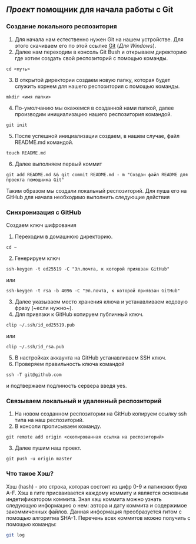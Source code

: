## *Проект* помощник для начала работы с Git

### Создание локального респозитория


1. Для начала нам естественно нужен Git на нашем устройстве. Для этого скачиваем его по этой ссылке [Git](https://git-scm.com/download/win) (_Для Windows_).
2. Далее нам переходим в консоль Git Bush и открываем директорию где хотим создать свой респозиторий с помощью команды.
```
cd <путь>
```
3. В открытой директории создаем новую папку, которая будет служить корнем для нашего респозитория с помощью команды.
```
mkdir <имя папки>
```
4. По-умолчанию мы окажемся в созданной нами папкой, далее производим инициализацию нашего респозитория командой.
```
git init
```
5. После успешной инициализации создаем, в нашем случае, файл README.md командой.
```
touch README.md
```
6. Далее выполняем первый коммит
```
git add README.md && git commit README.md - m "Создан файл README для проекта помощника Git"
```


Таким образом мы создали локальный респозиторий. Для пуша его на GitHub для начала необходимо выполнить следующие действия


### Синхронизация с GitHub


Создаем ключ шифрования


1. Переходим в домашнюю директорию.
```
cd ~
```

2. Генерируем ключ
```
ssh-keygen -t ed25519 -C "Эл.почта, к которой приявзан GitHub"
```
или
```
ssh-keygen -t rsa -b 4096 -C "Эл.почта, к которой приявзан GitHub"
```
3. Далее указываем место хранения ключа и устанавливаем кодовую фразу (~если нужно~).
4. Для привязки к GitHub копируем публичный ключ.
```
clip ~/.ssh/id_ed25519.pub
```
или
```
clip ~/.ssh/id_rsa.pub
```
5. В настройках аккаунта на GitHub устанавливаем SSH ключ.
6. Проверяем правильность ключа командой
```
ssh -T git@github.com
```
и подтвержаем подлиность сервера введя yes.


### Связываем локальный и удаленный респозиторий


1. На новом созданном респозитории на GitHub копируем ссылку ssh типа на наш респозиторий.
2. В консоли прописываем команду.
```
git remote add origin <скопированная ссылка на респозиторий>
```
3. Далее пушим наш проект.
```
git push -u origin master
```

### Что такое Хэш?

Хэш (hash) - это строка, которая состоит из цифр 0-9 и латинских букв A-F. Хэш в гите присваивается каждому коммиту и является основным индетификатором коммита.
Зная хэш коммита можно узнать следующую информацию о нем: автора и дату коммита и содержимое закоммиченных файлов. Данная информация преобразуется гитом с помощью алгоритма SHA-1.
Перечень всех коммитов можно получить с помощью команды:

```bash
git log
```




